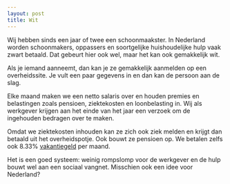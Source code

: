 ```yaml
---
layout: post
title: Wit
---
```


Wij hebben sinds een jaar of twee een schoonmaakster. In Nederland worden schoonmakers, oppassers en soortgelijke huishoudelijke hulp vaak zwart betaald. Dat gebeurt hier ook wel, maar het kan ook gemakkelijk wit.

Als je iemand aanneemt, dan kan je ze gemakkelijk aanmelden op een overheidssite. Je vult een paar gegevens in en dan kan de persoon aan de slag.

Elke maand maken we een netto salaris over en houden premies en belastingen zoals pensioen, ziektekosten en loonbelasting in. Wij als werkgever krijgen aan het einde van het jaar een verzoek om de ingehouden bedragen over te maken.

Omdat we ziektekosten inhouden kan ze zich ook ziek melden en krijgt dan betaald uit het overheidspotje. Ook bouwt ze pensioen op. We betalen zelfs ook 8.33% [vakantiegeld](roaldin.ch/vakantiegeld) per maand.

Het is een goed systeem: weinig rompslomp voor de werkgever en de hulp bouwt wel aan een sociaal vangnet. Misschien ook een idee voor Nederland?

